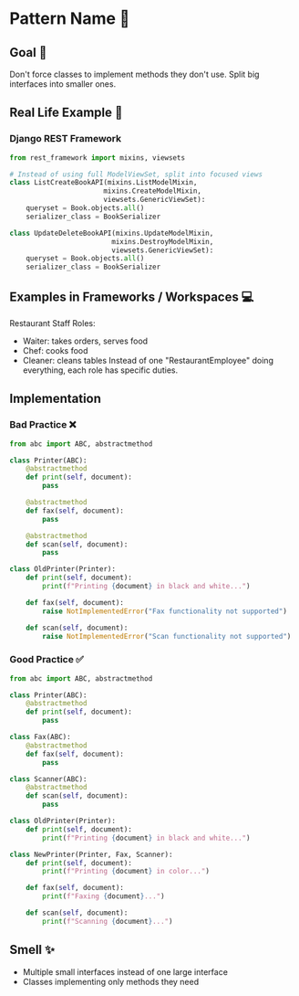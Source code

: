 # Pattern Name 📝

## Goal 🎯
Don't force classes to implement methods they don't use. Split big interfaces into smaller ones.


## Real Life Example 🏪
### Django REST Framework
```python
from rest_framework import mixins, viewsets

# Instead of using full ModelViewSet, split into focused views
class ListCreateBookAPI(mixins.ListModelMixin,
                       mixins.CreateModelMixin,
                       viewsets.GenericViewSet):
    queryset = Book.objects.all()
    serializer_class = BookSerializer

class UpdateDeleteBookAPI(mixins.UpdateModelMixin,
                         mixins.DestroyModelMixin, 
                         viewsets.GenericViewSet):
    queryset = Book.objects.all()
    serializer_class = BookSerializer
```

## Examples in Frameworks / Workspaces 💻
Restaurant Staff Roles:
- Waiter: takes orders, serves food
- Chef: cooks food
- Cleaner: cleans tables
Instead of one "RestaurantEmployee" doing everything, each role has specific duties.


## Implementation
### Bad Practice ❌
```python
from abc import ABC, abstractmethod

class Printer(ABC):
    @abstractmethod
    def print(self, document):
        pass

    @abstractmethod
    def fax(self, document):
        pass

    @abstractmethod
    def scan(self, document):
        pass

class OldPrinter(Printer):
    def print(self, document):
        print(f"Printing {document} in black and white...")

    def fax(self, document):
        raise NotImplementedError("Fax functionality not supported")

    def scan(self, document):
        raise NotImplementedError("Scan functionality not supported")

```

### Good Practice ✅
```python
from abc import ABC, abstractmethod

class Printer(ABC):
    @abstractmethod
    def print(self, document):
        pass

class Fax(ABC):
    @abstractmethod
    def fax(self, document):
        pass

class Scanner(ABC):
    @abstractmethod
    def scan(self, document):
        pass

class OldPrinter(Printer):
    def print(self, document):
        print(f"Printing {document} in black and white...")

class NewPrinter(Printer, Fax, Scanner):
    def print(self, document):
        print(f"Printing {document} in color...")

    def fax(self, document):
        print(f"Faxing {document}...")

    def scan(self, document):
        print(f"Scanning {document}...")
```

## Smell ✨
- Multiple small interfaces instead of one large interface
- Classes implementing only methods they need